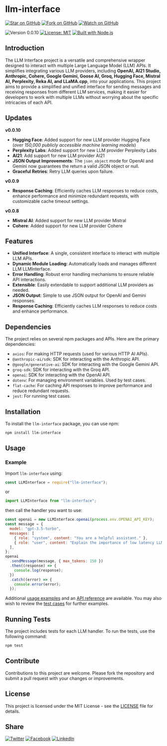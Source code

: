 # llm-interface

[![Star on GitHub](https://img.shields.io/github/stars/samestrin/llm-interface?style=social)](https://github.com/samestrin/llm-interface/stargazers) [![Fork on GitHub](https://img.shields.io/github/forks/samestrin/llm-interface?style=social)](https://github.com/samestrin/llm-interface/network/members) [![Watch on GitHub](https://img.shields.io/github/watchers/samestrin/llm-interface?style=social)](https://github.com/samestrin/llm-interface/watchers)

![Version 0.0.10](https://img.shields.io/badge/Version-0.0.10-blue) [![License: MIT](https://img.shields.io/badge/License-MIT-yellow.svg)](https://opensource.org/licenses/MIT) [![Built with Node.js](https://img.shields.io/badge/Built%20with-Node.js-green)](https://nodejs.org/)

## Introduction

The LLM Interface project is a versatile and comprehensive wrapper designed to interact with multiple Large Language Model (LLM) APIs. It simplifies integrating various LLM providers, including **OpenAI, AI21 Studio, Anthropic, Cohere, Google Gemini, Goose AI, Groq, Hugging Face, Mistral AI, Perplexity, Reka AI, and LLaMA.cpp**, into your applications. This project aims to provide a simplified and unified interface for sending messages and receiving responses from different LLM services, making it easier for developers to work with multiple LLMs without worrying about the specific intricacies of each API.

## Updates

**v0.0.10**

- **Hugging Face**: Added support for new LLM provider Hugging Face (_over 150,000 publicly accessible machine learning models_)
- **Perplexity Labs**: Added support for new LLM provider Perplexity Labs
- **AI21**: Add support for new LLM provider AI21
- **JSON Output Improvements**: The `json_object` mode for OpenAI and Gemini now guarantees the return a valid JSON object or null.
- **Graceful Retries**: Retry LLM queries upon failure.

**v0.0.9**

- **Response Caching**: Efficiently caches LLM responses to reduce costs, enhance performance and minimize redundant requests, with customizable cache timeout settings.

**v0.0.8**

- **Mistral AI**: Added support for new LLM provider Mistral
- **Cohere**: Added support for new LLM provider Cohere

## Features

- **Unified Interface**: A single, consistent interface to interact with multiple LLM APIs.
- **Dynamic Module Loading**: Automatically loads and manages different LLM LLMInterface.
- **Error Handling**: Robust error handling mechanisms to ensure reliable API interactions.
- **Extensible**: Easily extendable to support additional LLM providers as needed.
- **JSON Output**: Simple to use JSON output for OpenAI and Gemini responses.
- **Response Caching**: Efficiently caches LLM responses to reduce costs and enhance performance.

## Dependencies

The project relies on several npm packages and APIs. Here are the primary dependencies:

- `axios`: For making HTTP requests (used for various HTTP AI APIs).
- `@anthropic-ai/sdk`: SDK for interacting with the Anthropic API.
- `@google/generative-ai`: SDK for interacting with the Google Gemini API.
- `groq-sdk`: SDK for interacting with the Groq API.
- `openai`: SDK for interacting with the OpenAI API.
- `dotenv`: For managing environment variables. Used by test cases.
- `flat-cache`: For caching API responses to improve performance and reduce redundant requests.
- `jest`: For running test cases.

## Installation

To install the `llm-interface` package, you can use npm:

```bash
npm install llm-interface
```

## Usage

### Example

Import `llm-interface` using:

```javascript
const LLMInterface = require("llm-interface");
```

or

```javascript
import LLMInterface from "llm-interface";
```

then call the handler you want to use:

```javascript
const openai = new LLMInterface.openai(process.env.OPENAI_API_KEY);
const message = {
  model: "gpt-3.5-turbo",
  messages: [
    { role: "system", content: "You are a helpful assistant." },
    { role: "user", content: "Explain the importance of low latency LLMs." },
  ],
};
openai
  .sendMessage(message, { max_tokens: 150 })
  .then((response) => {
    console.log(response);
  })
  .catch((error) => {
    console.error(error);
  });
```

Additional [usage examples](/docs/USAGE.md) and an [API reference](/docs/API.md) are available. You may also wish to review the [test cases](/test/) for further examples.

## Running Tests

The project includes tests for each LLM handler. To run the tests, use the following command:

```bash
npm test
```

## Contribute

Contributions to this project are welcome. Please fork the repository and submit a pull request with your changes or improvements.

## License

This project is licensed under the MIT License - see the [LICENSE](/LICENSE) file for details.

## Share

[![Twitter](https://img.shields.io/badge/X-Tweet-blue)](https://twitter.com/intent/tweet?text=Check%20out%20this%20awesome%20project!&url=https://github.com/samestrin/llm-interface) [![Facebook](https://img.shields.io/badge/Facebook-Share-blue)](https://www.facebook.com/sharer/sharer.php?u=https://github.com/samestrin/llm-interface) [![LinkedIn](https://img.shields.io/badge/LinkedIn-Share-blue)](https://www.linkedin.com/sharing/share-offsite/?url=https://github.com/samestrin/llm-interface)
